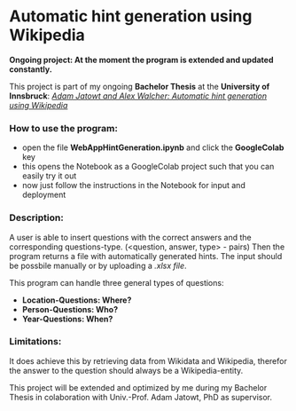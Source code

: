 # Automatic hint generation using Wikipedia

**Ongoing project: At the moment the program is extended and updated constantly.**

This project is part of my ongoing **Bachelor Thesis** at the **University of Innsbruck**:
[*Adam Jatowt and Alex Walcher: Automatic hint generation using Wikipedia*](https://ds-informatik.uibk.ac.at/doku.php?id=current_topics)

### **How to use the program:**
- open the file **WebAppHintGeneration.ipynb** and click the **GoogleColab** key
- this opens the Notebook as a GoogleColab project such that you can easily try it out
- now just follow the instructions in the Notebook for input and deployment

### **Description:**
A user is able to insert questions with the correct answers and the corresponding questions-type. (<question, answer, type> - pairs) Then the program returns a file with automatically generated hints. The input should be possbile manually or by uploading a *.xlsx file*. 

This program can handle three general types of questions:
 - **Location-Questions: Where?**
 - **Person-Questions: Who?**
 - **Year-Questions: When?**

### **Limitations:**
It does achieve this by retrieving data from Wikidata and Wikipedia, therefor the answer to the question should always be a Wikipedia-entity.

This project will be extended and optimized by me during my Bachelor Thesis in colaboration with Univ.-Prof. Adam Jatowt, PhD as supervisor.
